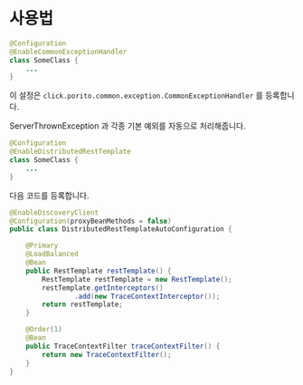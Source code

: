 # 사용법
```java
@Configuration
@EnableCommonExceptionHandler
class SomeClass {
    ...
}
```
이 설정은 `click.porito.common.exception.CommonExceptionHandler` 를 등록합니다.

ServerThrownException 과 각종 기본 예외를 자동으로 처리해줍니다.

```java
@Configuration
@EnableDistributedRestTemplate
class SomeClass {
    ...
}
```

다음 코드를 등록합니다.

```java
@EnableDiscoveryClient
@Configuration(proxyBeanMethods = false)
public class DistributedRestTemplateAutoConfiguration {

    @Primary
    @LoadBalanced
    @Bean
    public RestTemplate restTemplate() {
        RestTemplate restTemplate = new RestTemplate();
        restTemplate.getInterceptors()
                .add(new TraceContextInterceptor());
        return restTemplate;
    }

    @Order(1)
    @Bean
    public TraceContextFilter traceContextFilter() {
        return new TraceContextFilter();
    }
}
```